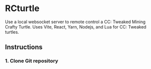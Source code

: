 # RCturtle
Use a local websocket server to remote control a CC: Tweaked Mining Crafty Turtle. Uses Vite, React, Yarn, Nodejs, and Lua for CC: Tweaked turtles.

## Instructions
### 1. Clone Git repository
